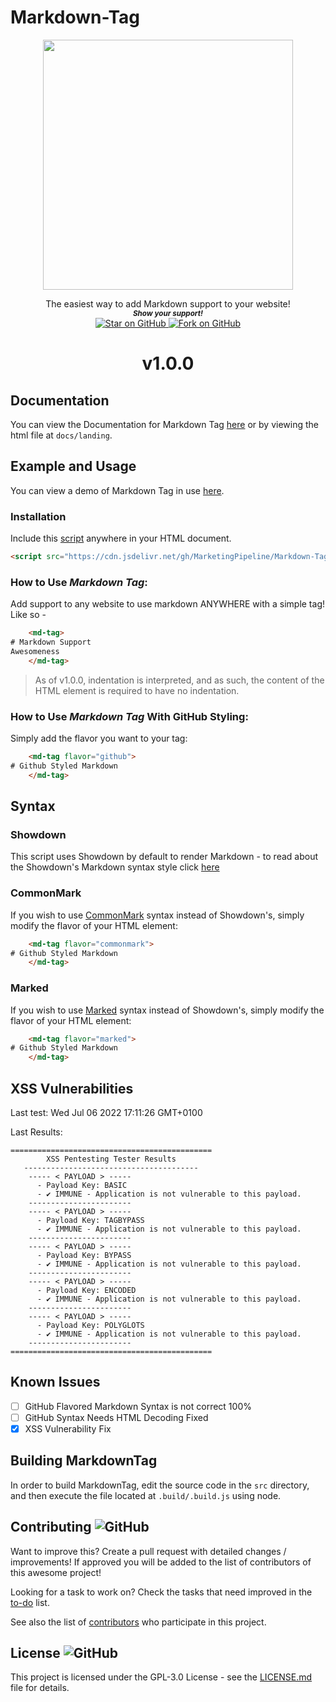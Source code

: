 # Markdown-Tag

<p align="center">
  <img height="400" src="https://imgur.com/oQgTNF3.png" />
</p>

<p align="center">
	The easiest way to add Markdown support to your website!
  	<br/>
	<small> <b><i>Show your support!</i></b> </small>
	<br/>
	<a href="https://github.com/MarketingPipeline/Markdown-Tag">
		<img title="Star on GitHub" src="https://img.shields.io/github/stars/MarketingPipeline/Markdown-Tag.svg?style=social&label=Star">
	</a>
	<a href="https://github.com/MarketingPipeline/Markdown-Tag/fork">
		<img title="Fork on GitHub" src="https://img.shields.io/github/forks/MarketingPipeline/Markdown-Tag.svg?style=social&label=Fork">
	</a>
</p>  

<h1 align="center">v1.0.0</h1>

## Documentation

You can view the Documentation for Markdown Tag [here](https://marketingpipeline.github.io/Markdown-Tag/1.0.0/docs/landing) or by viewing the html file at `docs/landing`.

## Example and Usage

You can view a demo of Markdown Tag in use [here](https://marketingpipeline.github.io/Markdown-Tag).

### Installation

Include this [script](https://github.com/MarketingPipeline/Markdown-Tag/blob/main/markdown-tag-wc.js) anywhere in your HTML document.

```html
<script src="https://cdn.jsdelivr.net/gh/MarketingPipeline/Markdown-Tag/markdown-tag-wc.js"></script>
```

### How to Use <b><i>Markdown Tag</b></i>:

Add support to any website to use markdown ANYWHERE with a simple tag! Like so -

```html
    <md-tag>
# Markdown Support
Awesomeness
    </md-tag>
```

> As of v1.0.0, indentation is interpreted, and as such, the content of the HTML element is required to have no indentation.

### How to Use <b><i>Markdown Tag</b></i> With <b>GitHub Styling</b>:

Simply add the flavor you want to your tag:

```html
    <md-tag flavor="github">
# Github Styled Markdown
    </md-tag>
```

## Syntax

### Showdown

This script uses Showdown by default to render Markdown - to read about the Showdown's Markdown syntax style click [here](https://github.com/showdownjs/showdown/wiki/Showdown's-Markdown-syntax)

### CommonMark

If you wish to use [CommonMark](https://spec.commonmark.org/current/) syntax instead of Showdown's, simply modify the flavor of your HTML element:

```html
    <md-tag flavor="commonmark">
# Github Styled Markdown
    </md-tag>
```

### Marked

If you wish to use [Marked](https://marked.js.org/) syntax instead of Showdown's, simply modify the flavor of your HTML element:

```html
    <md-tag flavor="marked">
# Github Styled Markdown
    </md-tag>
```

## XSS Vulnerabilities

Last test: Wed Jul 06 2022 17:11:26 GMT+0100

Last Results:

```
=============================================
        XSS Pentesting Tester Results        
   ---------------------------------------
	----- < PAYLOAD > -----
	  - Payload Key: BASIC
	  - ✔ IMMUNE - Application is not vulnerable to this payload.
	-----------------------
	----- < PAYLOAD > -----
	  - Payload Key: TAGBYPASS
	  - ✔ IMMUNE - Application is not vulnerable to this payload.
	-----------------------
	----- < PAYLOAD > -----
	  - Payload Key: BYPASS
	  - ✔ IMMUNE - Application is not vulnerable to this payload.
	-----------------------
	----- < PAYLOAD > -----
	  - Payload Key: ENCODED
	  - ✔ IMMUNE - Application is not vulnerable to this payload.
	-----------------------
	----- < PAYLOAD > -----
	  - Payload Key: POLYGLOTS
	  - ✔ IMMUNE - Application is not vulnerable to this payload.
	-----------------------
=============================================
```

## Known Issues

- [ ] GitHub Flavored Markdown Syntax is not correct 100%
- [ ] GitHub Syntax Needs HTML Decoding Fixed 
- [X] XSS Vulnerability Fix

## Building MarkdownTag

In order to build MarkdownTag, edit the source code in the `src` directory, and then execute the file located at `.build/.build.js` using node.

## Contributing ![GitHub](https://img.shields.io/github/contributors/MarketingPipeline/Markdown-Tag)

Want to improve this? Create a pull request with detailed changes / improvements! If approved you will be added to the list of contributors of this awesome project!

Looking for a task to work on? Check the tasks that need improved in the [to-do](https://github.com/MarketingPipeline/Markdown-Tag/blob/main/to-do.md) list.

See also the list of
[contributors](https://github.com/MarketingPipeline/Markdown-Tag/graphs/contributors) who
participate in this project.

## License ![GitHub](https://img.shields.io/github/license/MarketingPipeline/markdown-tag)

This project is licensed under the GPL-3.0 License - see the
[LICENSE.md](https://github.com/MarketingPipeline/Markdown-Tag/blob/main/LICENSE) file for
details.
